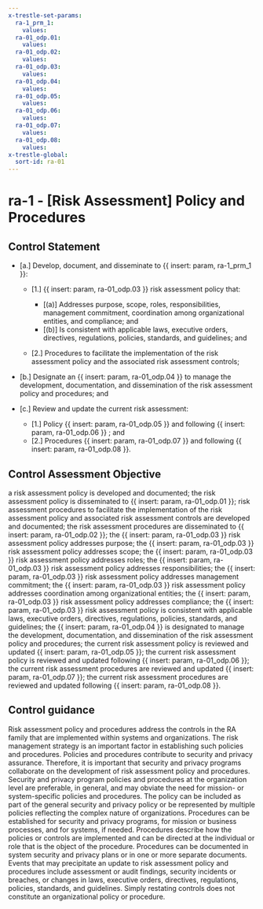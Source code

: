 ```yaml
---
x-trestle-set-params:
  ra-1_prm_1:
    values:
  ra-01_odp.01:
    values:
  ra-01_odp.02:
    values:
  ra-01_odp.03:
    values:
  ra-01_odp.04:
    values:
  ra-01_odp.05:
    values:
  ra-01_odp.06:
    values:
  ra-01_odp.07:
    values:
  ra-01_odp.08:
    values:
x-trestle-global:
  sort-id: ra-01
---
```


# ra-1 - \[Risk Assessment\] Policy and Procedures

## Control Statement

- \[a.\] Develop, document, and disseminate to {{ insert: param, ra-1_prm_1 }}:

  - \[1.\] {{ insert: param, ra-01_odp.03 }} risk assessment policy that:

    - \[(a)\] Addresses purpose, scope, roles, responsibilities, management commitment, coordination among organizational entities, and compliance; and
    - \[(b)\] Is consistent with applicable laws, executive orders, directives, regulations, policies, standards, and guidelines; and

  - \[2.\] Procedures to facilitate the implementation of the risk assessment policy and the associated risk assessment controls;

- \[b.\] Designate an {{ insert: param, ra-01_odp.04 }} to manage the development, documentation, and dissemination of the risk assessment policy and procedures; and

- \[c.\] Review and update the current risk assessment:

  - \[1.\] Policy {{ insert: param, ra-01_odp.05 }} and following {{ insert: param, ra-01_odp.06 }} ; and
  - \[2.\] Procedures {{ insert: param, ra-01_odp.07 }} and following {{ insert: param, ra-01_odp.08 }}.

## Control Assessment Objective

a risk assessment policy is developed and documented;
the risk assessment policy is disseminated to {{ insert: param, ra-01_odp.01 }};
risk assessment procedures to facilitate the implementation of the risk assessment policy and associated risk assessment controls are developed and documented;
the risk assessment procedures are disseminated to {{ insert: param, ra-01_odp.02 }};
the {{ insert: param, ra-01_odp.03 }} risk assessment policy addresses purpose;
the {{ insert: param, ra-01_odp.03 }} risk assessment policy addresses scope;
the {{ insert: param, ra-01_odp.03 }} risk assessment policy addresses roles;
the {{ insert: param, ra-01_odp.03 }} risk assessment policy addresses responsibilities;
the {{ insert: param, ra-01_odp.03 }} risk assessment policy addresses management commitment;
the {{ insert: param, ra-01_odp.03 }} risk assessment policy addresses coordination among organizational entities;
the {{ insert: param, ra-01_odp.03 }} risk assessment policy addresses compliance;
the {{ insert: param, ra-01_odp.03 }} risk assessment policy is consistent with applicable laws, executive orders, directives, regulations, policies, standards, and guidelines;
the {{ insert: param, ra-01_odp.04 }} is designated to manage the development, documentation, and dissemination of the risk assessment policy and procedures;
the current risk assessment policy is reviewed and updated {{ insert: param, ra-01_odp.05 }};
the current risk assessment policy is reviewed and updated following {{ insert: param, ra-01_odp.06 }};
the current risk assessment procedures are reviewed and updated {{ insert: param, ra-01_odp.07 }};
the current risk assessment procedures are reviewed and updated following {{ insert: param, ra-01_odp.08 }}.

## Control guidance

Risk assessment policy and procedures address the controls in the RA family that are implemented within systems and organizations. The risk management strategy is an important factor in establishing such policies and procedures. Policies and procedures contribute to security and privacy assurance. Therefore, it is important that security and privacy programs collaborate on the development of risk assessment policy and procedures. Security and privacy program policies and procedures at the organization level are preferable, in general, and may obviate the need for mission- or system-specific policies and procedures. The policy can be included as part of the general security and privacy policy or be represented by multiple policies reflecting the complex nature of organizations. Procedures can be established for security and privacy programs, for mission or business processes, and for systems, if needed. Procedures describe how the policies or controls are implemented and can be directed at the individual or role that is the object of the procedure. Procedures can be documented in system security and privacy plans or in one or more separate documents. Events that may precipitate an update to risk assessment policy and procedures include assessment or audit findings, security incidents or breaches, or changes in laws, executive orders, directives, regulations, policies, standards, and guidelines. Simply restating controls does not constitute an organizational policy or procedure.
